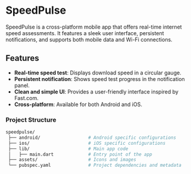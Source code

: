 # SpeedPulse

SpeedPulse is a cross-platform mobile app that offers real-time internet speed assessments. It features a sleek user interface, persistent notifications, and supports both mobile data and Wi-Fi connections.

## Features

- **Real-time speed test**: Displays download speed in a circular gauge.
- **Persistent notification**: Shows speed test progress in the notification panel.
- **Clean and simple UI**: Provides a user-friendly interface inspired by Fast.com.
- **Cross-platform**: Available for both Android and iOS.


### Project Structure

```bash
speedpulse/
 ├── android/                  # Android specific configurations
 ├── ios/                      # iOS specific configurations
 ├── lib/                      # Main app code
 │   ├── main.dart             # Entry point of the app
 ├── assets/                   # Icons and images
 └── pubspec.yaml              # Project dependencies and metadata
